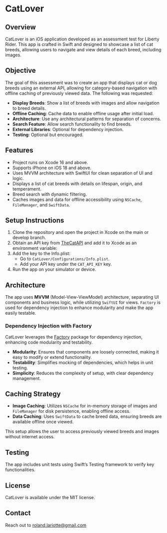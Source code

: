 # CatLover

## Overview

CatLover is an iOS application developed as an assessment test for Liberty Rider. This app is crafted in Swift and designed to showcase a list of cat breeds, allowing users to navigate and view details of each breed, including images. 

## Objective

The goal of this assessment was to create an app that displays cat or dog breeds using an external API, allowing for category-based navigation with offline caching of previously viewed data. The following was requested:

- **Display Breeds**: Show a list of breeds with images and allow navigation to breed details.
- **Offline Caching**: Cache data to enable offline usage after initial load.
- **Architecture**: Use any architectural patterns for separation of concerns.
- **Search Feature**: Allow search functionality to find breeds.
- **External Libraries**: Optional for dependency injection.
- **Testing**: Optional but encouraged.

## Features

- Project runs on Xcode 16 and above.
- Supports iPhone on iOS 18 and above.
- Uses MVVM architecture with SwiftUI for clean separation of UI and logic.
- Displays a list of cat breeds with details on lifespan, origin, and temperament.
- Breed search with dynamic filtering.
- Caches images and data for offline accessibility using `NSCache`, `FileManager`, and `SwiftData`.

## Setup Instructions

1. Clone the repository and open the project in Xcode on the main or develop branch.
2. Obtain an API key from [TheCatAPI](https://thecatapi.com) and add it to Xcode as an environment variable:
3. Add the key to the Info.plist:
   - Go to `CatLover/Configurations/Info.plist`.
   - Add your API key under the `CAT_API_KEY` key.
4. Run the app on your simulator or device.

## Architecture

The app uses **MVVM** (Model-View-ViewModel) architecture, separating UI components and business logic, while utilizing `SwiftUI` for views. `Factory` is used for dependency injection to enhance modularity and make the app easily testable.

### Dependency Injection with Factory

CatLover leverages the [Factory](https://github.com/hmlongco/Factory) package for dependency injection, enhancing code modularity and testability.

- **Modularity**: Ensures that components are loosely connected, making it easy to modify or extend functionality.
- **Testability**: Simplifies mocking of dependencies, which helps in unit testing.
- **Simplicity**: Reduces the complexity of setup, with clear dependency management.

## Caching Strategy

- **Image Caching**: Utilizes `NSCache` for in-memory storage of images and `FileManager` for disk persistence, enabling offline access.
- **Data Caching**: Uses `SwiftData` to cache breed data, ensuring breeds are available offline once viewed.

This setup allows the user to access previously viewed breeds and images without internet access.

## Testing

The app includes unit tests using Swift’s Testing framework to verify key functionalities.

## License

CatLover is available under the MIT license.

## Contact

Reach out to roland.lariotte@gmail.com

